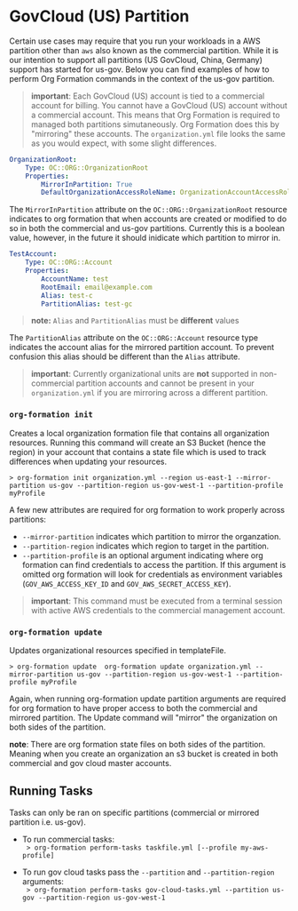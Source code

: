 # GovCloud (US) Partition
Certain use cases may require that you run your workloads in a AWS partition other than `aws` also known as the commercial partition.  While it is our intention to support all partitions (US GovCloud, China, Germany) support has started for us-gov. Below you can find examples of how to perform Org Formation commands in the context of the us-gov partition.

> **important**:  Each GovCloud (US) account is tied to a commercial account for billing.  You cannot have a GovCloud (US) account without a commercial account.  This means that Org Formation is required to managed both partitions simutaneously.  Org Formation does this by "mirroring" these accounts.  The `organization.yml` file looks the same as you would expect, with some slight differences.

``` yaml
OrganizationRoot:
    Type: OC::ORG::OrganizationRoot
    Properties:
        MirrorInPartition: True
        DefaultOrganizationAccessRoleName: OrganizationAccountAccessRole
```

The `MirrorInPartition` attribute on the `OC::ORG::OrganizationRoot` resource indicates to org formation that when accounts are created or modified to do so in both the commercial and us-gov partitions.  Currently this is a boolean value, however, in the future it should inidicate which partition to mirror in.

``` yaml
TestAccount:
    Type: OC::ORG::Account
    Properties:
        AccountName: test
        RootEmail: email@example.com
        Alias: test-c
        PartitionAlias: test-gc
```

> **note:** `Alias` and `PartitionAlias` must be **different** values

The `PartitionAlias` attribute on the `OC::ORG::Account` resource type indicates the account alias for the mirrored partition account.  To prevent confusion this alias should be different than the `Alias` attribute.

> **important**: Currently organizational units are **not** supported in non-commercial partition accounts and cannot be present in your `organization.yml` if you are mirroring across a different partition.

### ``org-formation init``

Creates a local organization formation file that contains all organization resources. Running this command will create an S3 Bucket (hence the region) in your account that contains a state file which is used to track differences when updating your resources.

``> org-formation init organization.yml --region us-east-1 --mirror-partition us-gov --partition-region us-gov-west-1 --partition-profile myProfile``  

A few new attributes are required for org formation to work properly across partitions:
   - `--mirror-partition` indicates which partition to mirror the organzation.
   - `--partition-region` indicates which region to target in the partition.
   - `--partition-profile` is an optional argument indicating where org formation can find credentials to access the partition.  If this argument is omitted org formation will look for credentials as environment variables (`GOV_AWS_ACCESS_KEY_ID` and `GOV_AWS_SECRET_ACCESS_KEY`).  
   
> **important**: This command must be executed from a terminal session with active AWS credentials to the commercial management account.

### ``org-formation update``

Updates organizational resources specified in templateFile.

``> org-formation update  org-formation update organization.yml --mirror-partition us-gov --partition-region us-gov-west-1 --partition-profile myProfile``  

Again, when running org-formation update partition arguments are required for org formation to have proper access to both the commercial and mirrored partition.  The Update command will "mirror" the organization on both sides of the partition.

**note**: There are org formation state files on both sides of the partition.  Meaning when you create an organization an s3 bucket is created in both commercial and gov cloud master accounts.

## Running Tasks
Tasks can only be ran on specific partitions (commercial or mirrored partition i.e. us-gov).
   - To run commercial tasks:  
   `` > org-formation perform-tasks taskfile.yml [--profile my-aws-profile]``  

   - To run gov cloud tasks pass the `--partition` and `--partition-region` arguments:  
   `` > org-formation perform-tasks gov-cloud-tasks.yml --partition us-gov --partition-region us-gov-west-1``